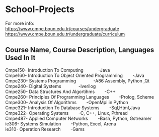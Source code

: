 # School-Projects

For more info:  
https://www.cmpe.boun.edu.tr/courses/undergraduate  
https://www.cmpe.boun.edu.tr/undergraduate/curriculum  


Course Name, Course Description, Languages Used In It  
-----------------------------------------------------  
Cmpe150- Introduction To Computing &nbsp;&nbsp;&nbsp;&nbsp;&nbsp;&nbsp;&nbsp;&nbsp;&nbsp;&nbsp;&nbsp;-Java   
Cmpe160- Introduction To Object Oriented Programming           &nbsp;&nbsp;&nbsp;&nbsp;&nbsp;&nbsp;   -Java  
Cmpe230- Systems Programming            &nbsp;&nbsp;&nbsp;&nbsp;&nbsp;&nbsp;&nbsp;&nbsp;&nbsp;&nbsp;&nbsp;&nbsp;                          -A86 Assembly, Python ,Qt  
Cmpe240- Digital Systems                   &nbsp;&nbsp;&nbsp;&nbsp;&nbsp;&nbsp;&nbsp;&nbsp;&nbsp;&nbsp;&nbsp;&nbsp;                       -iverilog  
Cmpe250- Data Structures And Algortihms        &nbsp;&nbsp;&nbsp;&nbsp;&nbsp;&nbsp;                   -C++  
Cmpe260- Principles Of Programming Languages    &nbsp;&nbsp;&nbsp;&nbsp;&nbsp;&nbsp;                  -Prolog, Scheme   
Cmpe300- Analysis Of Algorithms                &nbsp;&nbsp;&nbsp;&nbsp;&nbsp;&nbsp;                   -OpenMpi in Python  
Cmpe321- Introduction To Database Systems       &nbsp;&nbsp;&nbsp;&nbsp;&nbsp;&nbsp;                  -Sql,Html,Java  
Cmpe322- Operating Systems         &nbsp;&nbsp;&nbsp;&nbsp;&nbsp;&nbsp;                               -C, C++, Linux, Pthread  
Cmpe487- Applied Computer Networks      &nbsp;&nbsp;&nbsp;&nbsp;&nbsp;&nbsp;                         -Bash, Python, Gstreamer   
ie306- Systems Simulation             &nbsp;&nbsp;&nbsp;&nbsp;&nbsp;&nbsp;                            -Python, Excel, Arena  
ie310- Operation Research             &nbsp;&nbsp;&nbsp;&nbsp;&nbsp;&nbsp;                            -Gams
  

